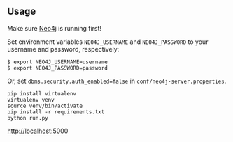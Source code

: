 ## Usage

Make sure [Neo4j](http://neo4j.com/download/other-releases/) is running first!

Set environment variables `NEO4J_USERNAME` and `NEO4J_PASSWORD` to your username and password, respectively:

```
$ export NEO4J_USERNAME=username
$ export NEO4J_PASSWORD=password
```

Or, set `dbms.security.auth_enabled=false` in `conf/neo4j-server.properties`.

```
pip install virtualenv
virtualenv venv
source venv/bin/activate
pip install -r requirements.txt
python run.py
```

[http://localhost:5000](http://localhost:5000)
